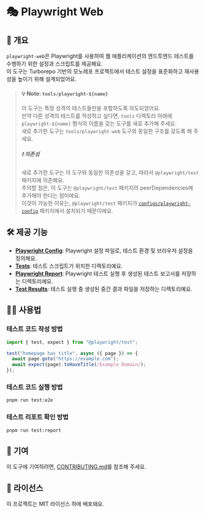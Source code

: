 # 🎭 Playwright Web

## 📖 개요

`playwright-web`은 Playwright를 사용하여 웹 애플리케이션의 엔드투엔드 테스트를 수행하기 위한 설정과 스크립트를 제공해요. \
이 도구는 Turborepo 기반의 모노레포 프로젝트에서 테스트 설정을 표준화하고 재사용성을 높이기 위해 설계되었어요.

> #### 💡 **Note**: `tools/playwright-${name}`
>
> 이 도구는 특정 성격의 테스트들만을 포함하도록 의도되었어요. \
> 만약 다른 성격의 테스트를 작성하고 싶다면, `tools` 디렉토리 아래에 `playwright-${name}` 형식의 이름을 갖는 도구를 새로 추가해 주세요. \
> 새로 추가한 도구는 `tools/playwright-web` 도구와 동일한 구조를 갖도록 해 주세요.
>
> ##### ❗ **의존성**
>
> 새로 추가한 도구는 이 도구와 동일한 의존성을 갖고, 따라서 `@playwright/test` 패키지에 의존해요. \
> 주의할 점은, 이 도구는 `@playwright/test` 패키지의 peerDependencies에 추가해야 한다는 점이에요. \
> 이것이 가능한 이유는, `@playwright/test` 패키지가 [`configs/playwright-config`](../../configs/playwright-config) 패키지에서 설치되기 때문이에요.

## 🛠️ 제공 기능

- **[Playwright Config](./playwright.config.ts)**: Playwright 설정 파일로, 테스트 환경 및 브라우저 설정을 정의해요.
- **[Tests](./tests/)**: 테스트 스크립트가 위치한 디렉토리예요.
- **[Playwright Report](./playwright-report/)**: Playwright 테스트 실행 후 생성된 테스트 보고서를 저장하는 디렉토리예요.
- **[Test Results](./test-results/)**: 테스트 실행 중 생성된 중간 결과 파일을 저장하는 디렉토리예요.

## 🧑‍💻 사용법

### 테스트 코드 작성 방법

```typescript
import { test, expect } from "@playwright/test";

test("homepage has title", async ({ page }) => {
  await page.goto("https://example.com");
  await expect(page).toHaveTitle(/Example Domain/);
});
```

### 테스트 코드 실행 방법

```bash
pnpm run test:e2e
```

### 테스트 리포트 확인 방법

```bash
pnpm run test:report
```

## 🤝 기여

이 도구에 기여하려면, [CONTRIBUTING.md](../../CONTRIBUTING.md)를 참조해 주세요.

## 📜 라이선스

이 프로젝트는 MIT 라이선스 하에 배포돼요.

